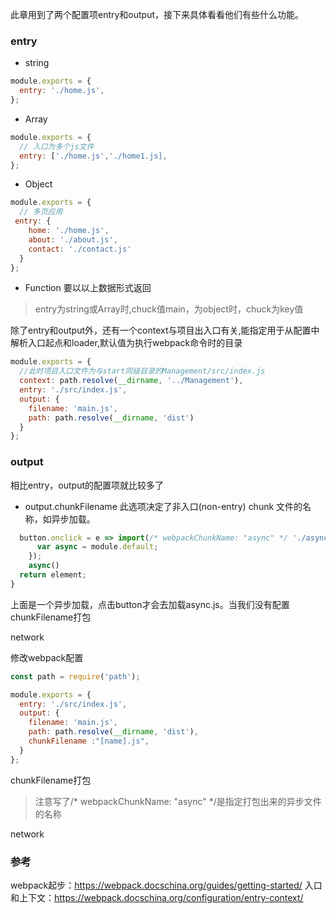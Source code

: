 此章用到了两个配置项entry和output，接下来具体看看他们有些什么功能。

### entry
- string
```JavaScript
module.exports = {
  entry: './home.js',
};
```
- Array
```JavaScript
module.exports = {
  // 入口为多个js文件
  entry: ['./home.js','./home1.js],
};
```
- Object
```JavaScript
module.exports = {
  // 多页应用
 entry: {
    home: './home.js',
    about: './about.js',
    contact: './contact.js'
  }
};
```
- Function
要以以上数据形式返回
>entry为string或Array时,chuck值main，为object时，chuck为key值

除了entry和output外，还有一个context与项目出入口有关,能指定用于从配置中解析入口起点和loader,默认值为执行webpack命令时的目录

```JavaScript
module.exports = {
  //此时项目入口文件为与start同级目录的Management/src/index.js
  context: path.resolve(__dirname, '../Management'),
  entry: './src/index.js',
  output: {
    filename: 'main.js',
    path: path.resolve(__dirname, 'dist')
  }
};
```

### output
相比entry，output的配置项就比较多了

- output.chunkFilename
此选项决定了非入口(non-entry) chunk 文件的名称，如异步加载。
```JavaScript
  button.onclick = e => import(/* webpackChunkName: "async" */ './async').then(module => {
      var async = module.default;
    });
    async()
  return element;
}
```
上面是一个异步加载，点击button才会去加载async.js。当我们没有配置chunkFilename打包

network

修改webpack配置
```JavaScript
const path = require('path');

module.exports = {
  entry: './src/index.js',
  output: {
    filename: 'main.js',
    path: path.resolve(__dirname, 'dist'),
    chunkFilename :"[name].js",
  }
};
```
chunkFilename打包
>注意写了/* webpackChunkName: "async" */是指定打包出来的异步文件的名称

network


<!-- 
output.auxiliaryComment、output.library、output.libraryExport、output.libraryTarget 、output.jsonpFunction  -->


### 参考
webpack起步：https://webpack.docschina.org/guides/getting-started/
入口和上下文：https://webpack.docschina.org/configuration/entry-context/